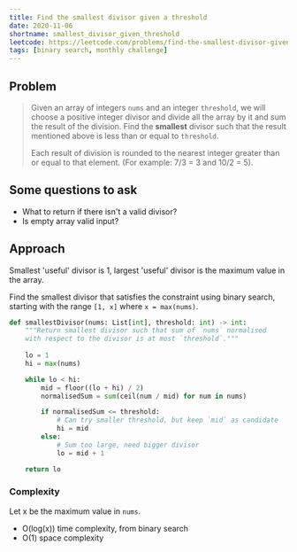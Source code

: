 ```yaml
---
title: Find the smallest divisor given a threshold
date: 2020-11-06
shortname: smallest_divisor_given_threshold
leetcode: https://leetcode.com/problems/find-the-smallest-divisor-given-a-threshold
tags: [binary search, monthly challenge]
---
```


## Problem

> Given an array of integers `nums` and an integer `threshold`, we will choose a positive integer divisor
> and divide all the array by it and sum the result of the division.
> Find the __smallest__ divisor such that the result mentioned above is less than or equal to `threshold`.
> 
> Each result of division is rounded to the nearest integer greater than or equal to that element.
> (For example: 7/3 = 3 and 10/2 = 5).

## Some questions to ask

* What to return if there isn't a valid divisor?
* Is empty array valid input?

## Approach

Smallest 'useful' divisor is 1, largest 'useful' divisor is the maximum value in the array.

Find the smallest divisor that satisfies the constraint using binary search, starting with the
range `[1, x]` where `x = max(nums)`.

```python
def smallestDivisor(nums: List[int], threshold: int) -> int:
    """Return smallest divisor such that sum of `nums` normalised
    with respect to the divisor is at most `threshold`."""
    
    lo = 1
    hi = max(nums)

    while lo < hi:
        mid = floor((lo + hi) / 2)
        normalisedSum = sum(ceil(num / mid) for num in nums)

        if normalisedSum <= threshold:
            # Can try smaller threshold, but keep `mid` as candidate
            hi = mid
        else:
            # Sum too large, need bigger divisor
            lo = mid + 1

    return lo
```

### Complexity
Let x be the maximum value in `nums`.

* O(log(x)) time complexity, from binary search
* O(1) space complexity
